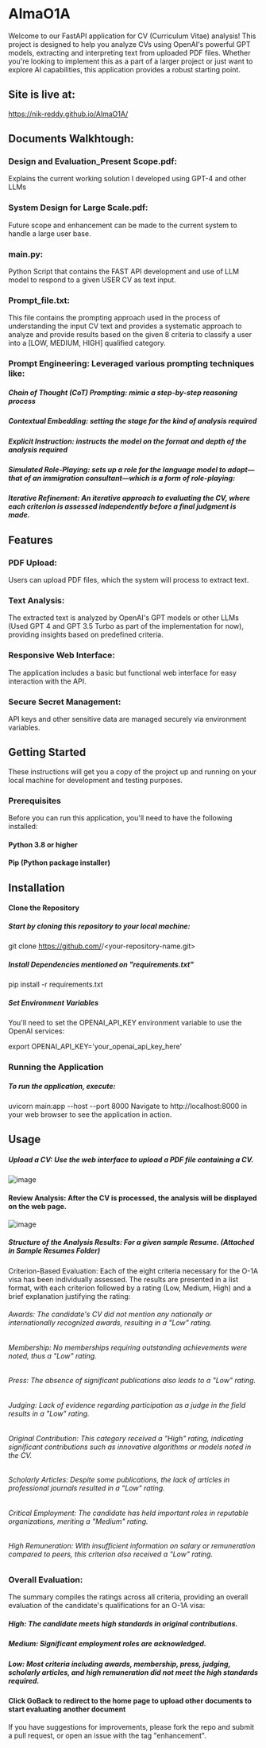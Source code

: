 # AlmaO1A
Welcome to our FastAPI application for CV (Curriculum Vitae) analysis! This project is designed to help you analyze CVs using OpenAI's powerful GPT models, extracting and interpreting text from uploaded PDF files. Whether you're looking to implement this as a part of a larger project or just want to explore AI capabilities, this application provides a robust starting point.


## Site is  live at:
https://nik-reddy.github.io/AlmaO1A/

## Documents Walkhtough:
### Design and Evaluation_Present Scope.pdf: 
Explains the current working solution I developed using GPT-4 and other LLMs 
### System Design for Large Scale.pdf:
Future scope and enhancement can be made to the current system to handle a large user base.
### main.py: 
Python Script that contains the FAST API development and use of LLM  model to respond to a given USER CV as text input.
### Prompt_file.txt: 
This file contains the prompting approach used in the process of understanding the input CV text and provides a systematic approach to analyze and provide results based on the given 8 criteria to classify a user into a [LOW, MEDIUM, HIGH] qualified category.

### Prompt Engineering: Leveraged various prompting techniques like:
##### Chain of Thought (CoT) Prompting: mimic a step-by-step reasoning process
##### Contextual Embedding: setting the stage for the kind of analysis required
##### Explicit Instruction: instructs the model on the format and depth of the analysis required
##### Simulated Role-Playing: sets up a role for the language model to adopt—that of an immigration consultant—which is a form of role-playing:
##### Iterative Refinement: An iterative approach to evaluating the CV, where each criterion is assessed independently before a final judgment is made.

## Features
### PDF Upload: 
Users can upload PDF files, which the system will process to extract text.

### Text Analysis: 
The extracted text is analyzed by OpenAI's GPT models or other LLMs (Used GPT 4 and GPT 3.5 Turbo as part of the implementation for now), providing insights based on predefined criteria.

### Responsive Web Interface: 
The application includes a basic but functional web interface for easy interaction with the API.

### Secure Secret Management: 
API keys and other sensitive data are managed securely via environment variables.


## Getting Started
These instructions will get you a copy of the project up and running on your local machine for development and testing purposes.

### Prerequisites
Before you can run this application, you'll need to have the following installed:
#### Python 3.8 or higher
#### Pip (Python package installer)


## Installation
#### Clone the Repository
##### Start by cloning this repository to your local machine:
git clone https://github.com/<yourusername>/<your-repository-name.git>

##### Install Dependencies mentioned on "requirements.txt"
pip install -r requirements.txt

##### Set Environment Variables
You'll need to set the OPENAI_API_KEY environment variable to use the OpenAI services:


export OPENAI_API_KEY='your_openai_api_key_here'


### Running the Application
##### To run the application, execute:
uvicorn main:app --host <IPV4 Address> --port 8000
Navigate to http://localhost:8000 in your web browser to see the application in action.

## Usage
##### Upload a CV: Use the web interface to upload a PDF file containing a CV.
![image](https://github.com/Nik-Reddy/AlmaO1A/assets/41942071/c8e4afcc-10e6-4e79-af19-071186b8e6c6)


#### Review Analysis: After the CV is processed, the analysis will be displayed on the web page.
![image](https://github.com/Nik-Reddy/AlmaO1A/assets/41942071/e8c5b93d-7056-439b-84ae-23fb388bad51)

##### Structure of the Analysis Results: For a given sample Resume. (Attached in Sample Resumes Folder)
Criterion-Based Evaluation: Each of the eight criteria necessary for the O-1A visa has been individually assessed. The results are presented in a list format, with each criterion followed by a rating (Low, Medium, High) and a brief explanation justifying the rating:
###### Awards: The candidate's CV did not mention any nationally or internationally recognized awards, resulting in a "Low" rating.
###### Membership: No memberships requiring outstanding achievements were noted, thus a "Low" rating.
###### Press: The absence of significant publications also leads to a "Low" rating.
###### Judging: Lack of evidence regarding participation as a judge in the field results in a "Low" rating.
###### Original Contribution: This category received a "High" rating, indicating significant contributions such as innovative algorithms or models noted in the CV.
###### Scholarly Articles: Despite some publications, the lack of articles in professional journals resulted in a "Low" rating.
###### Critical Employment: The candidate has held important roles in reputable organizations, meriting a "Medium" rating.
###### High Remuneration: With insufficient information on salary or remuneration compared to peers, this criterion also received a "Low" rating.

### Overall Evaluation:
The summary compiles the ratings across all criteria, providing an overall evaluation of the candidate's qualifications for an O-1A visa:
##### High: The candidate meets high standards in original contributions.
##### Medium: Significant employment roles are acknowledged.
##### Low: Most criteria including awards, membership, press, judging, scholarly articles, and high remuneration did not meet the high standards required.

#### Click GoBack to redirect to the home page to upload other documents to start evaluating another document
If you have suggestions for improvements, please fork the repo and submit a pull request, or open an issue with the tag "enhancement".
